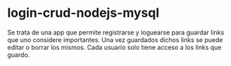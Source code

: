 # login-crud-nodejs-mysql
Se trata de una app que permite registrarse y loguearse para guardar links que uno considere importantes. Una vez guardados dichos links se puede editar o borrar los mismos. Cada usuario solo tiene acceso a los links que guardo.
